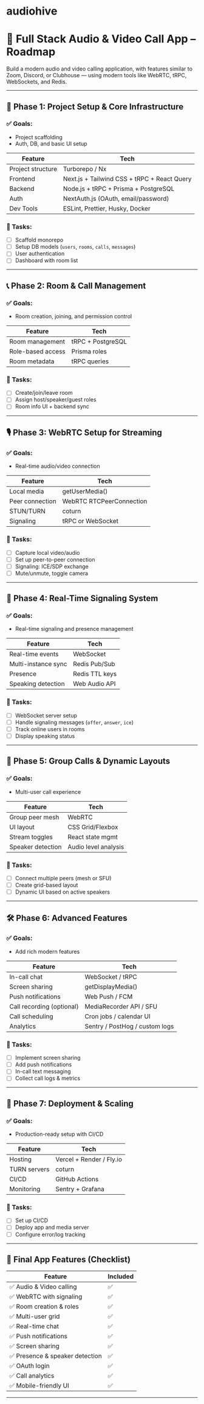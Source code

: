# audiohive

# 🎥 Full Stack Audio & Video Call App – Roadmap

Build a modern audio and video calling application, with features similar to Zoom, Discord, or Clubhouse — using modern tools like WebRTC, tRPC, WebSockets, and Redis.

---

## 🔧 Phase 1: Project Setup & Core Infrastructure

### ✅ Goals:
- Project scaffolding
- Auth, DB, and basic UI setup

| Feature | Tech |
|--------|------|
| Project structure | Turborepo / Nx |
| Frontend | Next.js + Tailwind CSS + tRPC + React Query |
| Backend | Node.js + tRPC + Prisma + PostgreSQL |
| Auth | NextAuth.js (OAuth, email/password) |
| Dev Tools | ESLint, Prettier, Husky, Docker |

### 🧩 Tasks:
- [ ] Scaffold monorepo
- [ ] Setup DB models (`users`, `rooms`, `calls`, `messages`)
- [ ] User authentication
- [ ] Dashboard with room list

---

## 📞 Phase 2: Room & Call Management

### ✅ Goals:
- Room creation, joining, and permission control

| Feature | Tech |
|--------|------|
| Room management | tRPC + PostgreSQL |
| Role-based access | Prisma roles |
| Room metadata | tRPC queries |

### 🧩 Tasks:
- [ ] Create/join/leave room
- [ ] Assign host/speaker/guest roles
- [ ] Room info UI + backend sync

---

## 🎙️ Phase 3: WebRTC Setup for Streaming

### ✅ Goals:
- Real-time audio/video connection

| Feature | Tech |
|--------|------|
| Local media | getUserMedia() |
| Peer connection | WebRTC RTCPeerConnection |
| STUN/TURN | coturn |
| Signaling | tRPC or WebSocket |

### 🧩 Tasks:
- [ ] Capture local video/audio
- [ ] Set up peer-to-peer connection
- [ ] Signaling: ICE/SDP exchange
- [ ] Mute/unmute, toggle camera

---

## 🔄 Phase 4: Real-Time Signaling System

### ✅ Goals:
- Real-time signaling and presence management

| Feature | Tech |
|--------|------|
| Real-time events | WebSocket |
| Multi-instance sync | Redis Pub/Sub |
| Presence | Redis TTL keys |
| Speaking detection | Web Audio API |

### 🧩 Tasks:
- [ ] WebSocket server setup
- [ ] Handle signaling messages (`offer`, `answer`, `ice`)
- [ ] Track online users in rooms
- [ ] Display speaking status

---

## 👥 Phase 5: Group Calls & Dynamic Layouts

### ✅ Goals:
- Multi-user call experience

| Feature | Tech |
|--------|------|
| Group peer mesh | WebRTC |
| UI layout | CSS Grid/Flexbox |
| Stream toggles | React state mgmt |
| Speaker detection | Audio level analysis |

### 🧩 Tasks:
- [ ] Connect multiple peers (mesh or SFU)
- [ ] Create grid-based layout
- [ ] Dynamic UI based on active speakers

---

## 🛠️ Phase 6: Advanced Features

### ✅ Goals:
- Add rich modern features

| Feature | Tech |
|--------|------|
| In-call chat | WebSocket / tRPC |
| Screen sharing | getDisplayMedia() |
| Push notifications | Web Push / FCM |
| Call recording (optional) | MediaRecorder API / SFU |
| Call scheduling | Cron jobs / calendar UI |
| Analytics | Sentry / PostHog / custom logs |

### 🧩 Tasks:
- [ ] Implement screen sharing
- [ ] Add push notifications
- [ ] In-call text messaging
- [ ] Collect call logs & metrics

---

## 🚀 Phase 7: Deployment & Scaling

### ✅ Goals:
- Production-ready setup with CI/CD

| Feature | Tech |
|--------|------|
| Hosting | Vercel + Render / Fly.io |
| TURN servers | coturn |
| CI/CD | GitHub Actions |
| Monitoring | Sentry + Grafana |

### 🧩 Tasks:
- [ ] Set up CI/CD
- [ ] Deploy app and media server
- [ ] Configure error/log tracking

---

## 🎯 Final App Features (Checklist)

| Feature | Included |
|--------|----------|
| ✅ Audio & Video calling | ✅ |
| ✅ WebRTC with signaling | ✅ |
| ✅ Room creation & roles | ✅ |
| ✅ Multi-user grid | ✅ |
| ✅ Real-time chat | ✅ |
| ✅ Push notifications | ✅ |
| ✅ Screen sharing | ✅ |
| ✅ Presence & speaker detection | ✅ |
| ✅ OAuth login | ✅ |
| ✅ Call analytics | ✅ |
| ✅ Mobile-friendly UI | ✅ |

---

